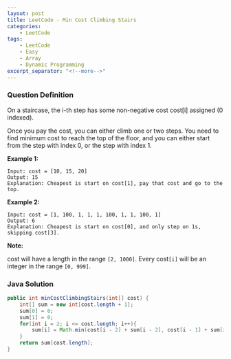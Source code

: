 ```yaml
---
layout: post
title: LeetCode - Min Cost Climbing Stairs
categories:
    - LeetCode
tags:
    - LeetCode
    - Easy
    - Array
    - Dynamic Programming
excerpt_separator: "<!--more-->"
---
```


### Question Definition

On a staircase, the i-th step has some non-negative cost cost[i] assigned (0 indexed).

Once you pay the cost, you can either climb one or two steps. You need to find minimum cost to reach the top of the floor, and you can either start from the step with index 0, or the step with index 1.
<!--more-->

**Example 1:**
```
Input: cost = [10, 15, 20]
Output: 15
Explanation: Cheapest is start on cost[1], pay that cost and go to the top.
```
**Example 2:**
```
Input: cost = [1, 100, 1, 1, 1, 100, 1, 1, 100, 1]
Output: 6
Explanation: Cheapest is start on cost[0], and only step on 1s, skipping cost[3].
```
**Note:**

cost will have a length in the range `[2, 1000]`.
Every cost`[i]` will be an integer in the range `[0, 999]`.

### Java Solution
```java
public int minCostClimbingStairs(int[] cost) {
    int[] sum = new int[cost.length + 1];
    sum[0] = 0;
    sum[1] = 0;
    for(int i = 2; i <= cost.length; i++){
        sum[i] = Math.min(cost[i - 2] + sum[i - 2], cost[i - 1] + sum[i - 1]);
    }
    return sum[cost.length];
}
```
